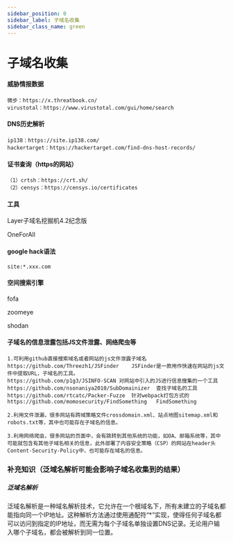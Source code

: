 ```yaml
---
sidebar_position: 0
sidebar_label: 子域名收集
sidebar_class_name: green
---
```


# **子域名收集**



#### 威胁情报数据

```
微步：https://x.threatbook.cn/
virustotal：https://www.virustotal.com/gui/home/search
```



#### DNS历史解析

```
ip138：https://site.ip138.com/
hackertarget：https://hackertarget.com/find-dns-host-records/
```



#### 证书查询（https的网站）

```
（1）crtsh：https://crt.sh/
（2）censys：https://censys.io/certificates
```



#### 工具

Layer子域名挖掘机4.2纪念版

OneForAll



#### google hack语法

```
site:*.xxx.com
```



#### 空间搜索引擎

fofa

zoomeye

shodan



#### 子域名的信息泄露包括JS文件泄露、网络爬虫等

```
1.可利用github直接搜索域名或者网站的js文件泄露子域名
https://github.com/Threezh1/JSFinder	JSFinder是一款用作快速在网站的js文件中提取URL，子域名的工具。
https://github.com/p1g3/JSINFO-SCAN	对网站中引入的JS进行信息搜集的一个工具
https://github.com/nsonaniya2010/SubDomainizer	查找子域名的工具
https://github.com/rtcatc/Packer-Fuzze	针对webpack打包方式的
https://github.com/momosecurity/FindSomething	FindSomething

2.利用文件泄漏，很多网站有跨域策略文件crossdomain.xml、站点地图sitemap.xml和robots.txt等，其中也可能存在子域名的信息。

3.利用网络爬虫，很多网站的页面中，会有跳转到其他系统的功能，如OA、邮箱系统等，其中可能就包含有其他子域名相关的信息，此外部署了内容安全策略（CSP）的网站在header头Content-Security-Policy中，也可能存在域名的信息。
```



### 补充知识（泛域名解析可能会影响子域名收集到的结果）

##### **泛域名解析**

泛域名解析是一种域名解析技术，它允许在一个根域名下，所有未建立的子域名都能指向同一个IP地址。这种解析方法通过使用通配符“*”实现，使得任何子域名都可以访问到指定的IP地址，而无需为每个子域名单独设置DNS记录。无论用户输入哪个子域名，都会被解析到同一位置。